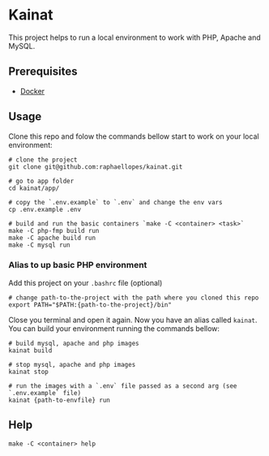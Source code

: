 # Kainat

This project helps to run a local environment to work with PHP, Apache and MySQL.


## Prerequisites
- [Docker](https://www.docker.com/)


## Usage

Clone this repo and folow the commands bellow start to work on your 
local environment:

```
# clone the project
git clone git@github.com:raphaellopes/kainat.git

# go to app folder
cd kainat/app/

# copy the `.env.example` to `.env` and change the env vars
cp .env.example .env

# build and run the basic containers `make -C <container> <task>`
make -C php-fmp build run
make -C apache build run
make -C mysql run
```

### Alias to up basic PHP environment
Add this project on your `.bashrc` file (optional)
```
# change path-to-the-project with the path where you cloned this repo
export PATH="$PATH:{path-to-the-project}/bin"
```

Close you terminal and open it again. Now you have an alias called
`kainat`. You can build your environment running the commands bellow:

```
# build mysql, apache and php images
kainat build

# stop mysql, apache and php images
kainat stop

# run the images with a `.env` file passed as a second arg (see `.env.example` file)
kainat {path-to-envfile} run
```


## Help
```
make -C <container> help
```
